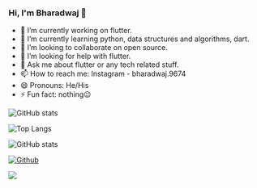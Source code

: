 ### Hi, I'm Bharadwaj 👋


- 🔭 I’m currently working on flutter.
- 🌱 I’m currently learning python, data structures and algorithms, dart.
- 👯 I’m looking to collaborate on open source.
- 🤔 I’m looking for help with flutter.
- 💬 Ask me about flutter or any tech related stuff.
- 📫 How to reach me: Instagram - bharadwaj.9674
- 😄 Pronouns: He/His
- ⚡ Fun fact: nothing😉

![GitHub stats](https://github-readme-stats.vercel.app/api?username=bharadwaj9674&show_icons=true&theme=tokyonight)

![Top Langs](https://github-readme-stats.vercel.app/api/top-langs/?username=bharadwaj9674&theme=tokyonight)

![GitHub stats](https://github-readme-stats.vercel.app/api?username=bharadwaj9674&show_icons=true&theme=tokyonight)

[![Github](https://img.shields.io/github/followers/bharadwaj9674?label=Follow&style=social)](https://github.com/bharadwaj9674)

![](https://visitor-badge.laobi.icu/badge?page_id=bharadwaj9674.bharadwaj.9674)
